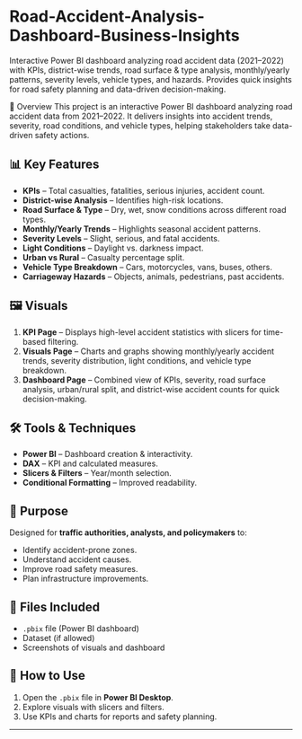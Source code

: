 # Road-Accident-Analysis-Dashboard-Business-Insights
Interactive Power BI dashboard analyzing road accident data (2021–2022) with KPIs, district-wise trends, road surface & type analysis, monthly/yearly patterns, severity levels, vehicle types, and hazards. Provides quick insights for road safety planning and data-driven decision-making.

📌 Overview
This project is an interactive Power BI dashboard analyzing road accident data from 2021–2022. It delivers insights into accident trends, severity, road conditions, and vehicle types, helping stakeholders take data-driven safety actions.

## 📊 Key Features

* **KPIs** – Total casualties, fatalities, serious injuries, accident count.
* **District-wise Analysis** – Identifies high-risk locations.
* **Road Surface & Type** – Dry, wet, snow conditions across different road types.
* **Monthly/Yearly Trends** – Highlights seasonal accident patterns.
* **Severity Levels** – Slight, serious, and fatal accidents.
* **Light Conditions** – Daylight vs. darkness impact.
* **Urban vs Rural** – Casualty percentage split.
* **Vehicle Type Breakdown** – Cars, motorcycles, vans, buses, others.
* **Carriageway Hazards** – Objects, animals, pedestrians, past accidents.

## 🖼 Visuals

1. **KPI Page** – Displays high-level accident statistics with slicers for time-based filtering.
2. **Visuals Page** – Charts and graphs showing monthly/yearly accident trends, severity distribution, light conditions, and vehicle type breakdown.
3. **Dashboard Page** – Combined view of KPIs, severity, road surface analysis, urban/rural split, and district-wise accident counts for quick decision-making.

## 🛠 Tools & Techniques

* **Power BI** – Dashboard creation & interactivity.
* **DAX** – KPI and calculated measures.
* **Slicers & Filters** – Year/month selection.
* **Conditional Formatting** – Improved readability.

## 🎯 Purpose

Designed for **traffic authorities, analysts, and policymakers** to:

* Identify accident-prone zones.
* Understand accident causes.
* Improve road safety measures.
* Plan infrastructure improvements.

## 📂 Files Included

* `.pbix` file (Power BI dashboard)
* Dataset (if allowed)
* Screenshots of visuals and dashboard

## 🚀 How to Use

1. Open the `.pbix` file in **Power BI Desktop**.
2. Explore visuals with slicers and filters.
3. Use KPIs and charts for reports and safety planning.

---

